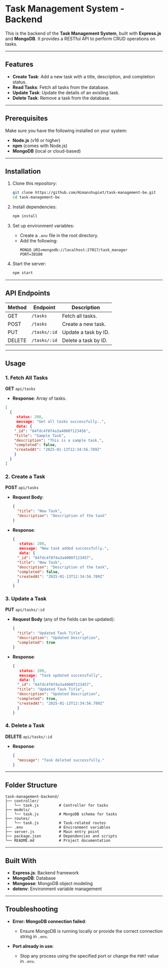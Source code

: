 
# Task Management System - Backend

This is the backend of the **Task Management System**, built with **Express.js** and **MongoDB**. It provides a RESTful API to perform CRUD operations on tasks.

---

## Features

- **Create Task**: Add a new task with a title, description, and completion status.
- **Read Tasks**: Fetch all tasks from the database.
- **Update Task**: Update the details of an existing task.
- **Delete Task**: Remove a task from the database.

---

## Prerequisites

Make sure you have the following installed on your system:

- **Node.js** (v16 or higher)
- **npm** (comes with Node.js)
- **MongoDB** (local or cloud-based)

---

## Installation

1. Clone this repository:
   ```bash
   git clone https://github.com/Himanshupiet/task-management-be.git
   cd task-management-be
   ```

2. Install dependencies:
   ```bash
   npm install
   ```

3. Set up environment variables:
   - Create a `.env` file in the root directory.
   - Add the following:
     ```env
     MONGO_URI=mongodb://localhost:27017/task_manager
     PORT=30100
     ```

4. Start the server:
   ```bash
   npm start
   ```

---

## API Endpoints

| Method | Endpoint        | Description               |
|--------|-----------------|---------------------------|
| GET    | `/tasks`        | Fetch all tasks.          |
| POST   | `/tasks`        | Create a new task.        |
| PUT    | `/tasks/:id`    | Update a task by ID.      |
| DELETE | `/tasks/:id`    | Delete a task by ID.      |

---

## Usage

### 1. **Fetch All Tasks**
   **GET** `api/tasks`
   - **Response**: Array of tasks.
   ```json
   [
     {
     	status: 200,
     	message: "Get all tasks successfully..",
     	data: {
       "_id": "64fdc4f8f4a3a4000f123456",
       "title": "Sample Task",
       "description": "This is a sample task.",
       "completed": false,
       "createdAt": "2025-01-13T12:34:56.789Z"
       }
     }
   ]
   ```

### 2. **Create a Task**
   **POST** `api/tasks`
   - **Request Body**:
     ```json
     {
       "title": "New Task",
       "description": "Description of the task"
     }
     ```
   - **Response**:
     ```json
     {
     	status: 200,
     	message: "New task added successfully.",
     	data: {
       "_id": "64fdc4f8f4a3a4000f123457",
       "title": "New Task",
       "description": "Description of the task",
       "completed": false,
       "createdAt": "2025-01-13T12:34:56.789Z"
       }
     }
     ```

### 3. **Update a Task**
   **PUT** `api/tasks/:id`
   - **Request Body** (any of the fields can be updated):
     ```json
     {
       "title": "Updated Task Title",
       "description": "Updated Description",
       "completed": true
     }
     ```
   - **Response**:
     ```json
     {
     	status: 200,
     	message: "Task updated successfully",
     	data: {
       "_id": "64fdc4f8f4a3a4000f123457",
       "title": "Updated Task Title",
       "description": "Updated Description",
       "completed": true,
       "createdAt": "2025-01-13T12:34:56.789Z"
       }
     }
     ```

### 4. **Delete a Task**
   **DELETE** `api/tasks/:id`
   - **Response**:
     ```json
     {
       "message": "Task deleted successfully."
     }
     ```
---

## Folder Structure

```
task-management-backend/
├── controller/
│   └── task.js         # Controller for tasks
├── models/
│   └── task.js         # MongoDB schema for tasks
├── routes/
│   └── task.js   	    # Task-related routes
├── .env                # Environment variables
├── server.js           # Main entry point
├── package.json        # Dependencies and scripts
└── README.md           # Project documentation
```
---

## Built With

- **Express.js**: Backend framework
- **MongoDB**: Database
- **Mongoose**: MongoDB object modeling
- **dotenv**: Environment variable management

---

## Troubleshooting

- **Error: MongoDB connection failed**:
  - Ensure MongoDB is running locally or provide the correct connection string in `.env`.

- **Port already in use**:
  - Stop any process using the specified port or change the `PORT` value in `.env`.
